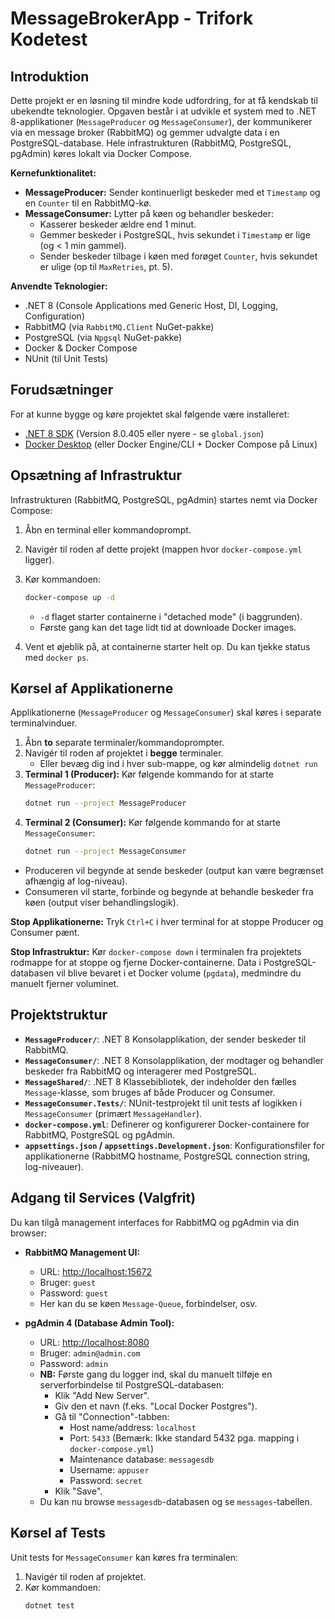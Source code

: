 # MessageBrokerApp - Trifork Kodetest

## Introduktion

Dette projekt er en løsning til mindre kode udfordring, for at få kendskab til ubekendte teknologier. Opgaven består i at udvikle et system med to .NET 8-applikationer (`MessageProducer` og `MessageConsumer`), der kommunikerer via en message broker (RabbitMQ) og gemmer udvalgte data i en PostgreSQL-database. Hele infrastrukturen (RabbitMQ, PostgreSQL, pgAdmin) køres lokalt via Docker Compose.

**Kernefunktionalitet:**

* **MessageProducer:** Sender kontinuerligt beskeder med et `Timestamp` og en `Counter` til en RabbitMQ-kø.
* **MessageConsumer:** Lytter på køen og behandler beskeder:
    * Kasserer beskeder ældre end 1 minut.
    * Gemmer beskeder i PostgreSQL, hvis sekundet i `Timestamp` er lige (og < 1 min gammel).
    * Sender beskeder tilbage i køen med forøget `Counter`, hvis sekundet er ulige (op til `MaxRetries`, pt. 5).

**Anvendte Teknologier:**

* .NET 8 (Console Applications med Generic Host, DI, Logging, Configuration)
* RabbitMQ (via `RabbitMQ.Client` NuGet-pakke)
* PostgreSQL (via `Npgsql` NuGet-pakke)
* Docker & Docker Compose
* NUnit (til Unit Tests)

## Forudsætninger

For at kunne bygge og køre projektet skal følgende være installeret:

* [.NET 8 SDK](https://dotnet.microsoft.com/download/dotnet/8.0) (Version 8.0.405 eller nyere - se `global.json`)
* [Docker Desktop](https://www.docker.com/products/docker-desktop/) (eller Docker Engine/CLI + Docker Compose på Linux)

## Opsætning af Infrastruktur

Infrastrukturen (RabbitMQ, PostgreSQL, pgAdmin) startes nemt via Docker Compose:

1.  Åbn en terminal eller kommandoprompt.
2.  Navigér til roden af dette projekt (mappen hvor `docker-compose.yml` ligger).
3.  Kør kommandoen:
    ```bash
    docker-compose up -d
    ```
    * `-d` flaget starter containerne i "detached mode" (i baggrunden).
    * Første gang kan det tage lidt tid at downloade Docker images.

4.  Vent et øjeblik på, at containerne starter helt op. Du kan tjekke status med `docker ps`.

## Kørsel af Applikationerne

Applikationerne (`MessageProducer` og `MessageConsumer`) skal køres i separate terminalvinduer.

1.  Åbn **to** separate terminaler/kommandoprompter.
2.  Navigér til roden af projektet i **begge** terminaler.
    - Eller bevæg dig ind i hver sub-mappe, og kør almindelig ```dotnet run```
3.  **Terminal 1 (Producer):** Kør følgende kommando for at starte `MessageProducer`:
    ```bash
    dotnet run --project MessageProducer
    ```
4.  **Terminal 2 (Consumer):** Kør følgende kommando for at starte `MessageConsumer`:
    ```bash
    dotnet run --project MessageConsumer
    ```

* Produceren vil begynde at sende beskeder (output kan være begrænset afhængig af log-niveau).
* Consumeren vil starte, forbinde og begynde at behandle beskeder fra køen (output viser behandlingslogik).

**Stop Applikationerne:** Tryk `Ctrl+C` i hver terminal for at stoppe Producer og Consumer pænt.

**Stop Infrastruktur:** Kør `docker-compose down` i terminalen fra projektets rodmappe for at stoppe og fjerne Docker-containerne. Data i PostgreSQL-databasen vil blive bevaret i et Docker volume (`pgdata`), medmindre du manuelt fjerner voluminet.

## Projektstruktur

* **`MessageProducer/`**: .NET 8 Konsolapplikation, der sender beskeder til RabbitMQ.
* **`MessageConsumer/`**: .NET 8 Konsolapplikation, der modtager og behandler beskeder fra RabbitMQ og interagerer med PostgreSQL.
* **`MessageShared/`**: .NET 8 Klassebibliotek, der indeholder den fælles `Message`-klasse, som bruges af både Producer og Consumer.
* **`MessageConsumer.Tests/`**: NUnit-testprojekt til unit tests af logikken i `MessageConsumer` (primært `MessageHandler`).
* **`docker-compose.yml`**: Definerer og konfigurerer Docker-containere for RabbitMQ, PostgreSQL og pgAdmin.
* **`appsettings.json` / `appsettings.Development.json`**: Konfigurationsfiler for applikationerne (RabbitMQ hostname, PostgreSQL connection string, log-niveauer).

## Adgang til Services (Valgfrit)

Du kan tilgå management interfaces for RabbitMQ og pgAdmin via din browser:

* **RabbitMQ Management UI:**
    * URL: [http://localhost:15672](http://localhost:15672)
    * Bruger: `guest`
    * Password: `guest`
    * Her kan du se køen `Message-Queue`, forbindelser, osv.

* **pgAdmin 4 (Database Admin Tool):**
    * URL: [http://localhost:8080](http://localhost:8080)
    * Bruger: `admin@admin.com`
    * Password: `admin`
    * **NB:** Første gang du logger ind, skal du manuelt tilføje en serverforbindelse til PostgreSQL-databasen:
        * Klik "Add New Server".
        * Giv den et navn (f.eks. "Local Docker Postgres").
        * Gå til "Connection"-tabben:
            * Host name/address: `localhost`
            * Port: `5433` (Bemærk: Ikke standard 5432 pga. mapping i `docker-compose.yml`)
            * Maintenance database: `messagesdb`
            * Username: `appuser`
            * Password: `secret`
        * Klik "Save".
    * Du kan nu browse `messagesdb`-databasen og se `messages`-tabellen.

## Kørsel af Tests

Unit tests for `MessageConsumer` kan køres fra terminalen:

1.  Navigér til roden af projektet.
2.  Kør kommandoen:
    ```bash
    dotnet test
    ```
